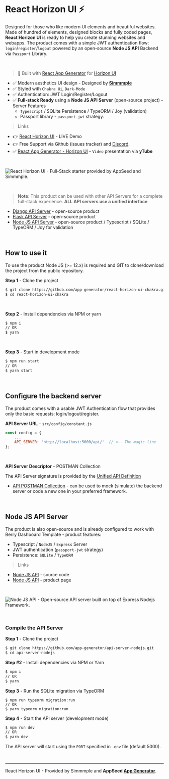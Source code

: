 # React Horizon UI ⚡️

Designed for those who like modern UI elements and beautiful websites. Made of hundred of elements, designed blocks and fully coded pages, **React Horizon UI** is ready to help you create stunning websites and webapps.
The product comes with a simple JWT authentication flow: `login`/`register`/`logout` powered by an open-source **Node JS API** Backend via `Passport` Library.

<br />

> 🚀 Built with [React App Generator](https://appseed.us/generator/react/) for [Horizon UI](https://appseed.us/generator/react/horizon-ui/)

- ✅ Modern aesthetics UI design - Designed by **[Simmmple](https://simmmple.com/)**
- ✅ Styled with `Chakra Ui`, `Dark-Mode`
- ✅ Authentication: JWT Login/Register/Logout
- ✅ **Full-stack Ready** using a **Node JS API Server** (open-source project) - Server Features
  - `Typescript` / SQLite Persistence / TypeORM / Joy (validation)
  - Passport library - `passport-jwt` strategy.

> Links

- 👉 [React Horizon UI](https://react-horizon-ui-chakra.appseed-srv1.com/#/auth/sign-in/default) - LIVE Demo
- 👉 Free Support via Github (issues tracker) and [Discord](https://discord.gg/fZC6hup).
- ✅ [React App Generator - Horizon UI](https://www.youtube.com/watch?v=eUCmkhsxOM4) - `Video` presentation via **yTube**

<br />

![React Horizon UI - Full-Stack starter provided by AppSeed and Simmmple.](https://user-images.githubusercontent.com/51070104/174428337-181e6dea-0ad9-4fe1-a35f-25e5fa656a9d.png)

<br >

> **Note**: This product can be used with other API Servers for a complete full-stack experience. **ALL API servers use a unified interface**

- [Django API Server](https://github.com/app-generator/api-server-django) - open-source product
- [Flask API Server](https://github.com/app-generator/api-server-flask) - open-source product
- [Node JS API Server](https://github.com/app-generator/api-server-nodejs) - open-source product / Typescript / SQLite / TypeORM / Joy for validation

<br />

## How to use it

To use the product Node JS (>= 12.x) is required and GIT to clone/download the project from the public repository.

**Step 1** - Clone the project

```bash
$ git clone https://github.com/app-generator/react-horizon-ui-chakra.git
$ cd react-horizon-ui-chakra
```

<br >

**Step 2** - Install dependencies via NPM or yarn

```bash
$ npm i
// OR
$ yarn
```

<br />

**Step 3** - Start in development mode

```bash
$ npm run start 
// OR
$ yarn start
```

<br />

## Configure the backend server

The product comes with a usable JWT Authentication flow that provides only the basic requests: login/logout/register. 

**API Server URL** - `src/config/constant.js` 

```javascript
const config = {
    ...
    API_SERVER: 'http://localhost:5000/api/'  // <-- The magic line
};
```

<br />

**API Server Descriptor** - POSTMAN Collection

The API Server signature is provided by the [Unified API Definition](https://docs.appseed.us/boilerplate-code/api-unified-definition)

- [API POSTMAN Collection](https://github.com/app-generator/api-server-unified/blob/main/api.postman_collection.json) - can be used to mock (simulate) the backend server or code a new one in your preferred framework. 

<br />

## Node JS API Server

The product is also open-source and is already configured to work with Berry Dashboard Template - product features:

- Typescript / `NodeJS` / `Express` Server
- JWT authentication (`passport-jwt` strategy)
- Persistence: `SQLite` / `TypeORM`

> Links

- [Node JS API](https://github.com/app-generator/api-server-nodejs) - source code
- [Node JS API](https://appseed.us/boilerplate-code/nodejs-starter) - product page

<br />

![Node JS API - Open-source API server built on top of Express Nodejs Framework.](https://user-images.githubusercontent.com/51070104/124934824-c210a700-e00d-11eb-9d01-e05bd8bfb608.png)

<br />

### Compile the API Server

**Step 1** - Clone the project

```bash
$ git clone https://github.com/app-generator/api-server-nodejs.git
$ cd api-server-nodejs
```

**Step #2** - Install dependencies via NPM or Yarn

```bash
$ npm i
// OR
$ yarn
```

**Step 3** - Run the SQLite migration via TypeORM

```
$ npm run typeorm migration:run
// OR 
$ yarn typeorm migration:run
```

**Step 4** - Start the API server (development mode)

```bash
$ npm run dev
// OR
$ yarn dev
```

The API server will start using the `PORT` specified in `.env` file (default 5000).

<br /> 

---
React Horizon UI - Provided by Simmmple and **AppSeed [App Generator](https://appseed.us/generator)**.
